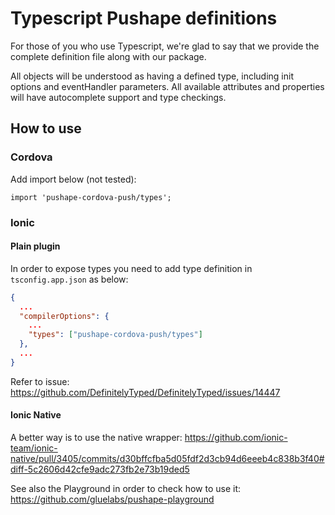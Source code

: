 # Typescript Pushape definitions

For those of you who use Typescript, we're glad to say that we provide the complete definition file along with our package.

All objects will be understood as having a defined type, including init options and eventHandler parameters.
All available attributes and properties will have autocomplete support and type checkings.

## How to use

### Cordova

Add import below (not tested):

```TS
import 'pushape-cordova-push/types';
```

### Ionic

#### Plain plugin

In order to expose types you need to add type definition in `tsconfig.app.json` as below:

```JSON
{
  ...
  "compilerOptions": {
    ...
    "types": ["pushape-cordova-push/types"]
  },
  ...
}
```

Refer to issue: https://github.com/DefinitelyTyped/DefinitelyTyped/issues/14447


#### Ionic Native

A better way is to use the native wrapper: https://github.com/ionic-team/ionic-native/pull/3405/commits/d30bffcfba5d05fdf2d3cb94d6eeeb4c838b3f40#diff-5c2606d42cfe9adc273fb2e73b19ded5

See also the Playground in order to check how to use it: https://github.com/gluelabs/pushape-playground